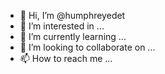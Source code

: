 - 👋 Hi, I’m @humphreyedet
- 👀 I’m interested in ...
- 🌱 I’m currently learning ...
- 💞️ I’m looking to collaborate on ...
- 📫 How to reach me ...

<!---
humphreyedet/humphreyedet is a ✨ special ✨ repository because its `README.md` (this file) appears on your GitHub profile.
You can click the Preview link to take a look at your changes.
--->
